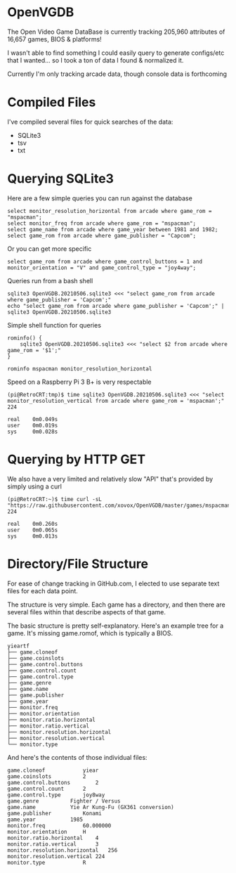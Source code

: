 # OpenVGDB

The Open Video Game DataBase is currently tracking 205,960 attributes of 16,657 games, BIOS & platforms!

I wasn't able to find something I could easily query to generate configs/etc that I wanted... so I took a ton of data I found & normalized it.

Currently I'm only tracking arcade data, though console data is forthcoming

# Compiled Files

I've compiled several files for quick searches of the data:

* SQLite3
* tsv
* txt

# Querying SQLite3

Here are a few simple queries you can run against the database

```
select monitor_resolution_horizontal from arcade where game_rom = "mspacman";
select monitor_freq from arcade where game_rom = "mspacman";
select game_name from arcade where game_year between 1981 and 1982;
select game_rom from arcade where game_publisher = "Capcom";
```

Or you can get more specific

```
select game_rom from arcade where game_control_buttons = 1 and monitor_orientation = "V" and game_control_type = "joy4way";
```

Queries run from a bash shell

```
sqlite3 OpenVGDB.20210506.sqlite3 <<< "select game_rom from arcade where game_publisher = 'Capcom';"
echo "select game_rom from arcade where game_publisher = 'Capcom';" | sqlite3 OpenVGDB.20210506.sqlite3
```

Simple shell function for queries

```
rominfo() {
	sqlite3 OpenVGDB.20210506.sqlite3 <<< "select $2 from arcade where game_rom = '$1';"
}

rominfo mspacman monitor_resolution_horizontal
```

Speed on a Raspberry Pi 3 B+ is very respectable

```
(pi@RetroCRT:tmp)$ time sqlite3 OpenVGDB.20210506.sqlite3 <<< "select monitor_resolution_vertical from arcade where game_rom = 'mspacman';"
224

real    0m0.049s
user    0m0.019s
sys     0m0.028s
```

# Querying by HTTP GET

We also have a very limited and relatively slow "API" that's provided by simply using a curl

```
(pi@RetroCRT:~)$ time curl -sL "https://raw.githubusercontent.com/xovox/OpenVGDB/master/games/mspacman/monitor.resolution.vertical"
224

real    0m0.260s
user    0m0.065s
sys     0m0.013s
```

# Directory/File Structure

For ease of change tracking in GitHub.com, I elected to use separate text files for each data point.

The structure is very simple. Each game has a directory, and then there are several files within that describe aspects of that game.

The basic structure is pretty self-explanatory.  Here's an example tree for a game.  It's missing game.romof, which is typically a BIOS.

~~~~
yieartf
├── game.cloneof
├── game.coinslots
├── game.control.buttons
├── game.control.count
├── game.control.type
├── game.genre
├── game.name
├── game.publisher
├── game.year
├── monitor.freq
├── monitor.orientation
├── monitor.ratio.horizontal
├── monitor.ratio.vertical
├── monitor.resolution.horizontal
├── monitor.resolution.vertical
└── monitor.type
~~~~

And here's the contents of those individual files:

~~~~
game.cloneof			yiear
game.coinslots			2
game.control.buttons		2
game.control.count		2
game.control.type		joy8way
game.genre			Fighter / Versus
game.name			Yie Ar Kung-Fu (GX361 conversion)
game.publisher			Konami
game.year			1985
monitor.freq			60.000000
monitor.orientation		H
monitor.ratio.horizontal	4
monitor.ratio.vertical		3
monitor.resolution.horizontal	256
monitor.resolution.vertical	224
monitor.type			R
~~~~
